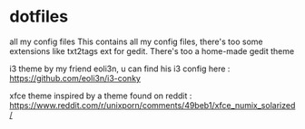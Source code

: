 # dotfiles
all my config files
This contains all my config files, there's too some extensions like txt2tags ext for gedit. There's too a home-made gedit theme


i3 theme by my friend eoli3n, u can find his i3 config here : https://github.com/eoli3n/i3-conky

xfce theme inspired by a theme found on reddit : https://www.reddit.com/r/unixporn/comments/49beb1/xfce_numix_solarized/
